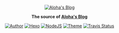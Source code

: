 <p align="center">
  <a href="https://andemen.github.io">
    <img alt="Aloha's Blog" src="https://cdn.jsdelivr.net/gh/ANDEMEN/andemen.github.io/img/whale.png">
  </a>
</p>
<p align="center">
  <strong>The source of <a href="https://andemen.github.io">Aloha's Blog</a></strong>
</p>
<p align="center">
  <a href="https://andemen.github.io"><img alt="Author" src="https://img.shields.io/badge/author-Aloha-459b9d.svg?style=flat-square"></a>
  <a href="https://hexo.io"><img alt="Hexo" src="https://img.shields.io/badge/hexo-3.2.0-0e83cd.svg?style=flat-square"></a>
  <a href="https://nodejs.org"><img alt="NodeJS" src="https://img.shields.io/badge/node-LTS-43853d.svg?style=flat-square"></a>
  <a href="https://material.viosey.com"><img alt="Theme" src="https://img.shields.io/badge/theme-material-red.svg?style=flat-square"></a>
  <a href="https://travis-ci.org/ANDEMEN/andemen.github.io"><img alt="Travis Status" src="https://img.shields.io/travis/ANDEMEN/andemen.github.io/raw.svg?style=flat-square"></a>
</p>
